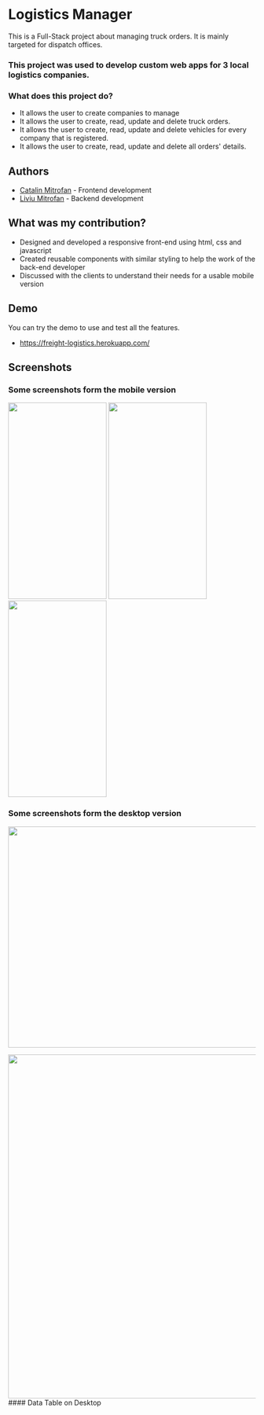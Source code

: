 # Logistics Manager

This is a Full-Stack project about managing truck orders. It is mainly targeted for dispatch offices.  
### This project was used to develop custom web apps for 3 local logistics companies. 
### What does this project do?
- It allows the user to create companies to manage
- It allows the user to create, read, update and delete truck orders.
- It allows the user to create, read, update and delete vehicles for every company that is registered.
- It allows the user to create, read, update and delete all orders' details.

## Authors

- [Catalin Mitrofan](https://github.com/Mitrogun) - Frontend development
- [Liviu Mitrofan](https://github.com/Liviujmk) - Backend development

## What was my contribution?

- Designed and developed a responsive front-end using html, css and javascript
- Created reusable components with similar styling to help the work of the back-end developer  
- Discussed with the clients to understand their needs for a usable mobile version

## Demo
You can try the demo to use and test all the features.
- https://freight-logistics.herokuapp.com/

## Screenshots
   ### Some screenshots form the mobile version
<img  src="https://user-images.githubusercontent.com/92033795/204138604-7bffb68a-46d1-41f0-b30d-451323510e2b.jpeg" width="200" height="400" />
<img  src="https://user-images.githubusercontent.com/92033795/204138601-b9bb7fbe-518b-43ba-bd45-6c6d1c6c8775.jpeg" width="200" height="400" />
<img src="https://user-images.githubusercontent.com/92033795/204138599-d089bd7e-ae21-43e2-bd02-f5902d4a9abc.jpeg" width="200" height="400" />

  ### Some screenshots form the desktop version

<p align="left" >
  <img src="https://user-images.githubusercontent.com/92033795/204139766-45824deb-827d-4983-b7d1-bc44b27d4b54.jpg" width="600" height="450" />
</p>
<img align="center" src="https://user-images.githubusercontent.com/92033795/204138593-5a8824b5-8eb4-4b2e-9f8c-48fa5715ff87.jpg" width="950" height="700" />
#### Data Table on Desktop



